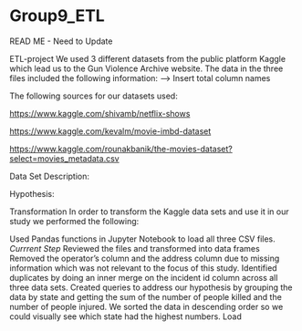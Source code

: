 # Group9_ETL
READ ME - Need to Update

ETL-project
We used 3 different datasets from the public platform Kaggle which lead us to the Gun Violence Archive website. The data in the three files included the following information:
--> Insert total column names


The following sources for our datasets used:

https://www.kaggle.com/shivamb/netflix-shows

https://www.kaggle.com/kevalm/movie-imbd-dataset

https://www.kaggle.com/rounakbanik/the-movies-dataset?select=movies_metadata.csv

Data Set Description: 


Hypothesis:

Transformation
In order to transform the Kaggle data sets and use it in our study we performed the following:

Used Pandas functions in Jupyter Notebook to load all three CSV files. *Currrent Step* 
Reviewed the files and transformed into data frames
Removed the operator’s column and the address column due to missing information which was not relevant to the focus of this study.
Identified duplicates by doing an inner merge on the incident id column across all three data sets.
Created queries to address our hypothesis by grouping the data by state and getting the sum of the number of people killed and the number of people injured. We sorted the data in descending order so we could visually see which state had the highest numbers.
Load













